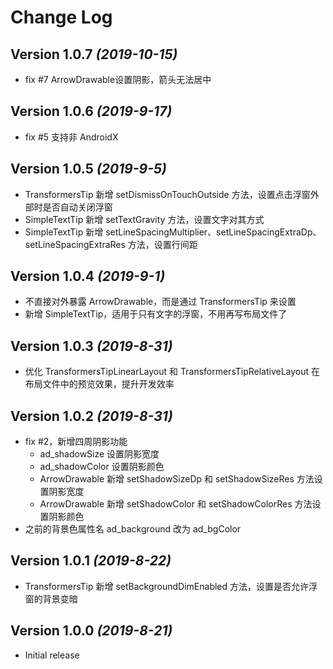 Change Log
==========

Version 1.0.7 *(2019-10-15)*
----------------------------

* fix #7 ArrowDrawable设置阴影，箭头无法居中

Version 1.0.6 *(2019-9-17)*
----------------------------

* fix #5 支持非 AndroidX

Version 1.0.5 *(2019-9-5)*
----------------------------

* TransformersTip 新增 setDismissOnTouchOutside 方法，设置点击浮窗外部时是否自动关闭浮窗
* SimpleTextTip 新增 setTextGravity 方法，设置文字对其方式
* SimpleTextTip 新增 setLineSpacingMultiplier、setLineSpacingExtraDp、setLineSpacingExtraRes 方法，设置行间距

Version 1.0.4 *(2019-9-1)*
----------------------------

* 不直接对外暴露 ArrowDrawable，而是通过 TransformersTip 来设置
* 新增 SimpleTextTip，适用于只有文字的浮窗，不用再写布局文件了

Version 1.0.3 *(2019-8-31)*
----------------------------

* 优化 TransformersTipLinearLayout 和 TransformersTipRelativeLayout 在布局文件中的预览效果，提升开发效率

Version 1.0.2 *(2019-8-31)*
----------------------------

* fix #2，新增四周阴影功能
  * ad_shadowSize 设置阴影宽度
  * ad_shadowColor 设置阴影颜色
  * ArrowDrawable 新增 setShadowSizeDp 和 setShadowSizeRes 方法设置阴影宽度 
  * ArrowDrawable 新增 setShadowColor 和 setShadowColorRes 方法设置阴影颜色
* 之前的背景色属性名 ad_background 改为 ad_bgColor

Version 1.0.1 *(2019-8-22)*
----------------------------

* TransformersTip 新增 setBackgroundDimEnabled 方法，设置是否允许浮窗的背景变暗

Version 1.0.0 *(2019-8-21)*
----------------------------

* Initial release